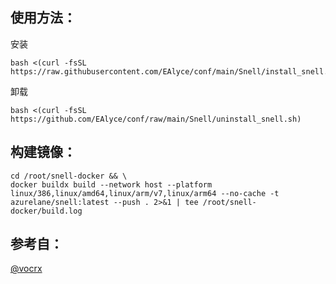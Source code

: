  ## 使用方法：

安装
```
bash <(curl -fsSL https://raw.githubusercontent.com/EAlyce/conf/main/Snell/install_snell.sh)
```

卸载

```
bash <(curl -fsSL https://github.com/EAlyce/conf/raw/main/Snell/uninstall_snell.sh)
```


 ## 构建镜像：

```
cd /root/snell-docker && \
docker buildx build --network host --platform linux/386,linux/amd64,linux/arm/v7,linux/arm64 --no-cache -t azurelane/snell:latest --push . 2>&1 | tee /root/snell-docker/build.log
```


 ## 参考自：
 [ @vocrx](https://github.com/vocrx)
